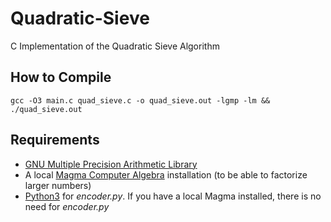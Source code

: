 # Quadratic-Sieve
C Implementation of the Quadratic Sieve Algorithm

## How to Compile

```
gcc -O3 main.c quad_sieve.c -o quad_sieve.out -lgmp -lm && ./quad_sieve.out
```

## Requirements
- [GNU Multiple Precision Arithmetic Library](https://gmplib.org)
- A local [Magma Computer Algebra](http://magma.maths.usyd.edu.au/magma/) installation (to be able to factorize larger numbers) 
- [Python3](https://www.python.org/downloads/) for _encoder.py_. If you have a local Magma installed, there is no need for _encoder.py_
